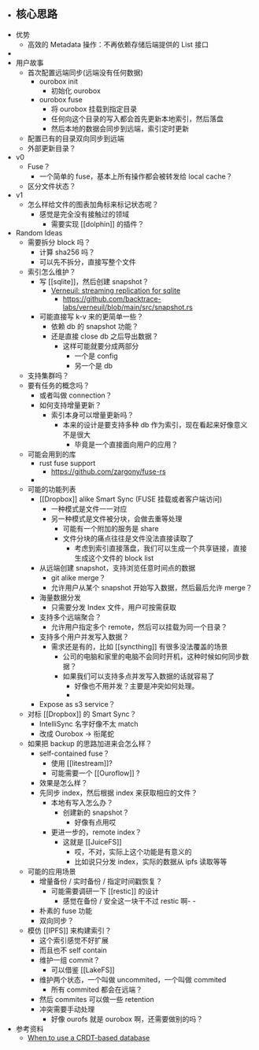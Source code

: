 - 核心思路
	-
- 优势
	- 高效的 Metadata 操作：不再依赖存储后端提供的 List 接口
-
- 用户故事
	- 首次配置远端同步(远端没有任何数据)
		- ourobox init
			- 初始化 ourobox
		- ourobox fuse
			- 将 ourobox 挂载到指定目录
			- 任何向这个目录的写入都会首先更新本地索引，然后落盘
			- 然后本地的数据会同步到远端，索引定时更新
	- 配置已有的目录双向同步到远端
	- 外部更新目录？
- v0
	- Fuse？
		- 一个简单的 fuse，基本上所有操作都会被转发给 local cache？
	- 区分文件状态？
- v1
	- 怎么样给文件的图表加角标来标记状态呢？
		- 感觉是完全没有接触过的领域
			- 需要实现 [[dolphin]] 的插件？
- Random Ideas
	- 需要拆分 block 吗？
		- 计算 sha256 吗？
		- 可以先不拆分，直接写整个文件
	- 索引怎么维护？
		- 写 [[sqlite]]，然后创建 snapshot？
			- [Verneuil: streaming replication for sqlite](https://github.com/backtrace-labs/verneuil)
				- https://github.com/backtrace-labs/verneuil/blob/main/src/snapshot.rs
		- 可能直接写 k-v 来的更简单一些？
			- 依赖 db 的 snapshot 功能？
			- 还是直接 close db 之后导出数据？
				- 这样可能就要分成两部分
					- 一个是 config
					- 另一个是 db
	- 支持集群吗？
	- 要有任务的概念吗？
		- 或者叫做 connection？
		- 如何支持增量更新？
			- 索引本身可以增量更新吗？
				- 本来的设计是要支持多种 db 作为索引，现在看起来好像意义不是很大
					- 毕竟是一个直接面向用户的应用？
	- 可能会用到的库
		- rust fuse support
			- https://github.com/zargony/fuse-rs
		-
	- 可能的功能列表
		- [[Dropbox]] alike Smart Sync (FUSE 挂载或者客户端访问)
			- 一种模式是文件一一对应
			- 另一种模式是文件被分块，会做去重等处理
				- 可能有一个附加的服务是 share
				- 文件分块的痛点往往是文件没法直接读取了
					- 考虑到索引直接落盘，我们可以生成一个共享链接，直接生成这个文件的 block list
		- 从远端创建 snapshot，支持浏览任意时间点的数据
			- git alike merge？
			- 允许用户从某个 snapshot 开始写入数据，然后最后允许 merge？
		- 海量数据分发
			- 只需要分发 Index 文件，用户可按需获取
		- 支持多个远端聚合？
			- 允许用户指定多个 remote，然后可以挂载为同一个目录？
		- 支持多个用户并发写入数据？
			- 需求还是有的，比如 [[syncthing]] 有很多没法覆盖的场景
				- 公司的电脑和家里的电脑不会同时开机，这种时候如何同步数据？
				- 如果我们可以支持多点并发写入数据的话就容易了
					- 好像也不用并发？主要是冲突如何处理。
					-
		- Expose as s3 service？
	- 对标 [[Dropbox]] 的 Smart Sync？
		- IntelliSync 名字好像不太 match
		- 改成 Ourobox -> 衔尾蛇
	- 如果把 backup 的思路加进来会怎么样？
		- self-contained fuse？
			- 使用 [[litestream]]?
			- 可能需要一个 [[Ouroflow]] ?
		- 效果是怎么样？
		- 先同步 index，然后根据 index 来获取相应的文件？
			- 本地有写入怎么办？
				- 创建新的 snapshot？
					- 好像有点用哎
			- 更进一步的，remote index？
				- 这就是 [[JuiceFS]]
					- 哎，不对，实际上这个功能是有意义的
					- 比如说只分发 index，实际的数据从 ipfs 读取等等
	- 可能的应用场景
		- 增量备份 / 实时备份 / 指定时间戳恢复？
			- 可能需要调研一下 [[restic]] 的设计
				- 感觉在备份 / 安全这一块干不过 restic 啊- -
		- 朴素的 fuse 功能
		- 双向同步？
	- 模仿 [[IPFS]] 来构建索引？
		- 这个索引感觉不好扩展
		- 而且也不 self contain
		- 维护一组 commit？
			- 可以借鉴 [[LakeFS]]
		- 维护两个状态，一个叫做 uncommited，一个叫做 commited
			- 所有 commited 都会在远端？
		- 然后 commites 可以做一些 retention
		- 冲突需要手动处理
			- 好像 ourofs 就是 ourobox 啊，还需要做别的吗？
- 参考资料
	- [When to use a CRDT-based database](https://www.infoworld.com/article/3305321/when-to-use-a-crdt-based-database.html)